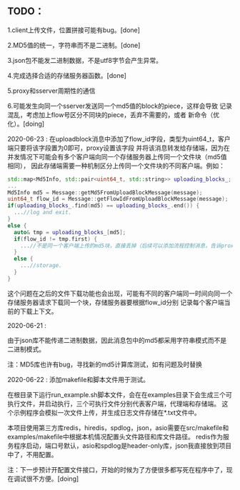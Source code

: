 ## TODO：

1.client上传文件，位置拼接可能有bug。[done]

2.MD5值的统一，字符串而不是二进制。[done]

3.json包不能发二进制数据，不是utf8字节会产生异常。

4.完成选择合适的存储服务器函数。[done]

5.proxy和sserver周期性的通信

6.可能发生向同一个sserver发送同一个md5值的block的piece，这样会导致
记录混乱，考虑加上flow号区分不同块的piece，丢弃不需要的，或者
新命令（优化）。[doing]

2020-06-23 : 在uploadblock消息中添加了flow_id字段，类型为uint64_t，客户端只要将该字段置为0即可，proxy设置该字段
并将该消息转发给存储端，因为在并发情况下可能会有多个客户端向同一个存储服务器上传同一个文件块（md5值相同），
因此存储端需要一种机制区分上传同一个文件块的不同客户端。例如：

```c++
std::map<Md5Info, std::pair<uint64_t, std::string>> uploading_blocks_;
...
Md5Info md5 = Message::getMd5FromUploadBlockMessage(message);
uint64_t flow_id = Message::getFlowIdFromUploadBlockMessage(message);
if(uploading_blocks_.find(md5) == uploading_blocks_.end()) {
  ...//log and exit.
}
else {
  auto& tmp = uploading_blocks_[md5];
  if(flow_id != tmp.first) {
    ...//不是同一个客户端上传的md5块，直接丢掉（后续可以添加流程控制消息，告诉proxy该flow_id标识的客户端不需要继续上传该块，已经有其他客户端正在上传了。）
  }
  else {
    ...//storage.
  }
}
```

这个问题在之后的文件下载功能也会出现，可能有不同的客户端同一时间向同一个存储服务器请求下载同一个块，存储服务器要根据flow_id分别
记录每个客户端当前的下载上下文。

2020-06-21 : 

由于json库不能传递二进制数据，因此消息包中的md5都采用字符串模式而不是二进制模式。

注：MD5库也许有bug，寻找新的md5计算库测试，如有问题及时替换

2020-06-22 : 
添加makefile和脚本文件用于测试。

在根目录下运行run_example.sh脚本文件，会在在examples目录下会生成三个可执行文件，并启动执行，三个可执行文件分别代表客户端，代理端和存储端。
这个示例程序会模拟一次文件上传，并生成日志文件存储在*.txt文件中。

本项目使用第三方库redis，hiredis，spdlog，json，asio需要在src/makefile和examples/makefile中根据本机情况配置头文件路径和库文件路径。
redis作为服务程序启动，端口号默认，asio和spdlog是header-only库，json我直接放到项目中了，不用配置。

注：下一步预计开配置文件接口，开始的时候为了方便很多都写死在程序中了，现在调试很不方便。[doing]

